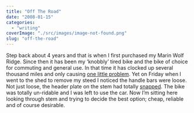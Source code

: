 ```yaml
---
title: "Off The Road"
date: "2008-01-15"
categories: 
  - "writing"
coverImage: "./src/images/image-not-found.png"
slug: "off-the-road"
---
```


Step back about 4 years and that is when I first purchased my Marin Wolf Ridge. Since then it has been my ‘knobbly’ tired bike and the bike of choice for commuting and general use. In that time it has clocked up several thousand miles and only causing [one little problem](https://adamchamberlin.info/post/1424656194/workshop). Yet on Friday when I went to the shed to remove my steed I noticed the handle bars were loose. Not just loose, the header plate on the stem had totally [snapped](http://farm3.static.flickr.com/2112/2189957499_795a0460c0.jpg). The bike was totally un-ridable and I was left to use the car. Now I’m sitting here looking through stem and trying to decide the best option; cheap, reliable and of course desirable.
